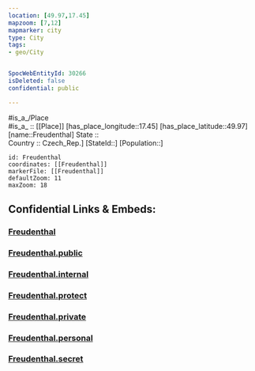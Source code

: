 ```yaml
---
location: [49.97,17.45] 
mapzoom: [7,12] 
mapmarker: city 
type: City
tags:
- geo/City


SpocWebEntityId: 30266
isDeleted: false
confidential: public

---
```

#is_a_/Place  
#is_a_ :: [[Place]] 
[has_place_longitude::17.45] 
[has_place_latitude::49.97] 
[name::Freudenthal] 
State ::  
Country :: Czech_Rep.] 
[StateId::] 
[Population::] 



```leaflet
id: Freudenthal
coordinates: [[Freudenthal]] 
markerFile: [[Freudenthal]] 
defaultZoom: 11 
maxZoom: 18
```


## Confidential Links & Embeds: 

### [Freudenthal](/_Standards/Earth/Continent/Europe/Europe~Central/Czech_Republic/regions~Czech_Republic/Moravskoslezský/City/Freudenthal.md) 

### [Freudenthal.public](/_public/Earth/Continent/Europe/Europe~Central/Czech_Republic/regions~Czech_Republic/Moravskoslezský/City/Freudenthal.public.md) 

### [Freudenthal.internal](/_internal/Earth/Continent/Europe/Europe~Central/Czech_Republic/regions~Czech_Republic/Moravskoslezský/City/Freudenthal.internal.md) 

### [Freudenthal.protect](/_protect/Earth/Continent/Europe/Europe~Central/Czech_Republic/regions~Czech_Republic/Moravskoslezský/City/Freudenthal.protect.md) 

### [Freudenthal.private](/_private/Earth/Continent/Europe/Europe~Central/Czech_Republic/regions~Czech_Republic/Moravskoslezský/City/Freudenthal.private.md) 

### [Freudenthal.personal](/_personal/Earth/Continent/Europe/Europe~Central/Czech_Republic/regions~Czech_Republic/Moravskoslezský/City/Freudenthal.personal.md) 

### [Freudenthal.secret](/_secret/Earth/Continent/Europe/Europe~Central/Czech_Republic/regions~Czech_Republic/Moravskoslezský/City/Freudenthal.secret.md)

